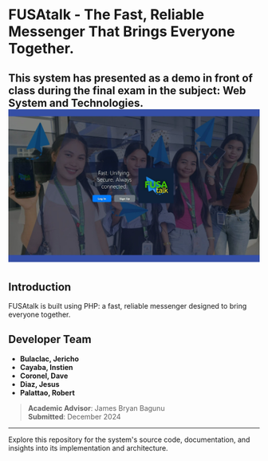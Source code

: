 # FUSAtalk - The Fast, Reliable Messenger That Brings Everyone Together.
This system has presented as a demo in front of class during the final exam in the subject: Web System and Technologies.
![FUSAtalk](https://github.com/jesusdiazjess/FUSAtalk/blob/main/demos/homepage.jpeg) 
---

## Introduction
FUSAtalk is built using PHP: a fast, reliable messenger designed to bring everyone together.


## Developer Team  
- **Bulaclac, Jericho**
- **Cayaba, Instien**
- **Coronel, Dave**
- **Diaz, Jesus**
- **Palattao, Robert**


> **Academic Advisor**: James Bryan Bagunu <br>
> **Submitted**: December 2024  

---  
Explore this repository for the system's source code, documentation, and insights into its implementation and architecture.
